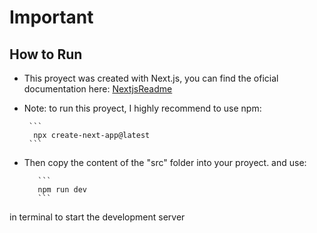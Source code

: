 # Important
## How to Run
 - This proyect was created with Next.js, you can find the oficial documentation here: [NextjsReadme](./NextjsReadme.md)
 - Note: to run this proyect, I highly recommend to use npm:

        ```
         npx create-next-app@latest
        ```
- Then copy the content of the "src" folder into your proyect. and use:
     

         ```
         npm run dev
         ```

in terminal to start the development server
